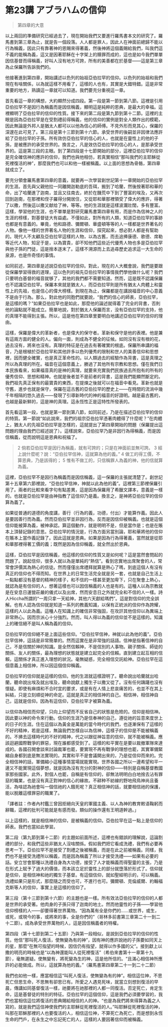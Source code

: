 # 第23講 アブラハムの信仰

> 第四章的大意

以上兩回的準備研究已經過去了，現在開始我們又要進行羅馬書本文的研究了。羅馬書到第三章為止，就是告一個段落。人人都是罪人，因此人在神面前總歸不能以行為稱義，因此只有靠著神的恩賜來得著義，然後神將這個義賜給我們，叫我們這不義的能稱為義，這又是因著耶穌在十字架上的贖罪而成的，這也是如今我們單單因信基督而得稱義，好叫人沒有地方可誇，所有的美善都在於基督——這是第三章為止保羅所告訴我們的。

他接著進到第四章，開始講述以色列的始祖亞伯拉罕的信仰。以色列的始祖和我們現在有啥關係，以為就這樣不用看了，這樣的人也有，其實是大錯特錯。這是非常重要的地方，熟讀這一章就可以知道。我們要充分重視這一章。

首先看這一章的構想，大約顯然分成四段。第一段是第一節到第八節。這裡是引用亞伯拉罕不是因行為稱義而是因信稱義，顯明這是純粹的恩典，是最大的幸福。這裡顯明了亞伯拉罕的信仰的性質。接下來的第二段是第九節到第十二節。這裡的主眼是因為亞伯拉罕是在受割禮前得稱義，他的信仰的實例是對全人類作出的模範，因此無論是外邦人是猶太人都可以以他為信心的師傅。不見外形而見其心，保羅的深邃在此可見了。第三段是第十三節到第十六節。承受世界的後嗣並非因律法應許給了亞伯拉罕的子孫。所有效仿亞伯拉罕的信心的人，也就是在靈性上的他的子孫，是被應許的承受世界的。換言之，凡是效仿亞伯拉罕的信心的人，是那承受世界的。這是第三段的主眼。到了第四段是十七節開始的部分，這裡亞伯拉罕的信仰是完全確信神的應許的信仰，我們也與他相仿，若真實相信“那叫我們的主耶穌從死裡復活的神”，那麼我們也可以和他一樣被稱義。以上面的思想為骨骼，第四章就成立了。

要充分領會羅馬書第四章的意義，就要再一次學習創世記第十一章開始的亞伯拉罕的生涯。首先與父親他拉一同離開迦勒底的吾珥，搬到了哈蘭，然後按著耶和華的命，出了哈蘭進了迦南，並且又往南去，終於在饑荒中下到了豐富的埃及，又再次回到迦南，在那裡和侄子羅得分開居住，又從耶和華那裡領受了偉大的應許，得著了以撒，然後這以撒又献给了神，等等。他的生涯就是這樣波瀾壯闊，多有豐富。這樣，學習他的生涯，也不單單是對研究羅馬書第四章有用，而是作為信神之人的生涯的榜樣，對基督徒大有益處。不僅如此，對所有的人類，知道亞伯拉罕的事跡也都是有意義的。畢竟，他和路德、彌爾頓、華盛頓等等的人一樣都是世界著名的人物。像他一樣的世界著名人物的生涯和信仰，探究起來，想必對人都是有幫助的。現代人不太顧及亞伯拉罕這樣的人物，以為古舊，而去追捧康德、歌德、席勒等近代人物，知足于是，以為寶貴，卻不知他們這些近代優秀人物也多是亞伯拉罕與他子孫的門徒，這是捨本逐末了。這樣不溯源而上去追尋歷史追求這一大生命的泉源，也是件奇怪的事情。

如同前述，第四章是述說亞伯拉罕的信仰。對此，現在的人大概會說，我們是要跟從保羅學習得救的道理，這以色列的祖先亞伯拉罕的事情我們學他做什么呢？我們只要明白基督的福音就够了，其他的我們都不需要知道。然而，這是既不認識保羅也不認識亞伯拉罕。保羅本來就是猶太人，而亞伯拉罕則是所有猶太人肉體上和靈性上的先祖，也是信心的偉大榜樣。到現在為止，保羅都是在講說福音的中心意義不是由于行為。那么，對此他的同胞們就要說，“我們的信心的師表，亞伯拉罕，是這樣的嗎？”如果亞伯拉罕也是如此，那麼他的論述就得着了完全的背書，否則他的論點就不能成立。簡單地說，對於猶太人保羅而言，没有亞伯拉罕的支持，他的真理不能得到主張。所以，這是他在第四章里要明白地講述亞伯拉罕的信仰的理由。

這樣，保羅是偉大的革新者，也是偉大的保守者。革新和保守是他的表裡。他是兼有這兩方面的健全的人。偏向一面，則成為不健全的征候。如同沒有沒有根的花，過去沒有，將來也沒有。真理的特征是在過去有著確實的根底。保羅所串講的福音，乃是根植於亞伯拉罕和其他許多以色列優秀的限制和世人的美善信仰和思想裡，因而健全確實，也是真正革命性的。以人類過去的經驗作為背書，這是真理之所以為真理的所在。福音在這個意義上，勝過了其他所有宗教和思想。僅在我們日本民族看來，如果福音真的是神的真理，就要來充實我們民族過去所抱有的所有的優秀信仰、思想和精神。也就是後者並不是前者的背書，這是我們能顯然斷定的。我們祖先真正保有的最寶貴的東西，在提煉之後就可以在福音中看見。革新也就是守舊，進步也就是保守，保羅在這古舊的亞伯拉罕的歷史上——在時間的流淌中幾千年相隔的悠久過去——發現了引導新時代的神的福音的好證明。越是最古舊的，也越是最新鮮的，這是神的真理。這永恆性正是這特性所發表的。

首先看這第一段，也就是第一節到第八節，如同前述，乃是在描述亞伯拉罕的信仰的特質。第一節說“如此說來，我們的祖宗亞伯拉罕憑著肉體得了什麼呢？”在肉體上，猶太人的先祖亞伯拉罕是怎樣的，這就提出了第四章開始的問題（保羅提出這問題的理由我們已經述說了）。這樣說來，亞伯拉罕乃是非因行為得稱義，而是因信稱義，從而說明這是恩典和祝福了。

> 2 倘若亞伯拉罕是因行為稱義，就有可誇的；只是在神面前並無可誇。
> 3 經上說什麼呢？說：“亞伯拉罕信神，這就算為他的義。”
> 4 做工的得工價，不算恩典，乃是該得的；
> 5 惟有不做工的，只信稱罪人為義的神，他的信就算為義。

這裡，亞伯拉罕不是因行為稱義而是因信稱義，這一保羅的主張就清楚了。創世記第十五章第六節裡說，“亞伯拉罕信神，神就以此為他的義”。這裡第三節裡保羅引用了。兩者的比較來看字句有點差異，這是因為保羅用了希臘文譯本，意義是一樣的。也就是亞伯拉罕是由神指教了這信仰乃是義。換言之，是神將亞伯拉罕的信仰算為義了。

如果從普通的道德的角度講，善行（行為的義，功德，付出）才能算作義。因此人是要因善行而為義。然而亞伯拉罕並非因行為，反而是因信仰被稱義。也就是這個信仰能被算為義，被神承認。算這個動作，就是明明不是，但是當作是；也是在賬本上頂替記錄的意思。亞伯拉罕的情況是，行為方面另當別論，耶和華將他的信仰在賬本上當作義記錄了。因此這就是恩典。如果是因為行為得著義，當然就是從耶和華那裡得著工價的義；既然是因為信仰稱義，就全然出於恩典。

這樣，亞伯拉罕是因信稱義，他這樣的信仰的性質又是如何呢？這是當然會問起的問題了。說起信仰，很多人就以為是單純的“熱信”。看到忠實地出席聚會的人，常常會評價其為熱心的信徒。然而僅僅出席禮拜就算是熱心了嗎，到底這個人有沒有真正的信仰也不得而知。在世界上的日常生活完全就是另一套，也就是自己生活上一點點都沒有基督的精神的樣子，和不信的一樣甚至更加卑下，只在聚會上熱心，就認為是有信仰的人，想著這樣也可以因信稱義的人也是有的。這種人以為宗教就是在安息日運營莊嚴的儀式以及出席，然而安息日之外就完全和不信的人一樣。詩人Hiccha所謂的“一周只拿一天給神，其他六天獻給瑪們”。這是對信仰的完全誤解。也有人認為信仰就是知道一系列的教義知識，以保有正統派的信仰作為誇耀，這樣的人以此為義。這種人在知識上的確信非常強固，在攻訐其他信仰以為異端上非常熱心。因而宗派心十分強烈。然而，叫人得以為義的信仰並不是這樣的。知識上的確信絕不是叫人稱為義的信仰。

亞伯拉罕的信仰絕不是上面這些信仰。“亞伯拉罕信神，神就以此為他的義”。亞伯拉罕信神，這話是非常簡單的。然而這實在是非常強的話語。信神是指著信神的自己，不是信關於神的知識。是全然信賴神，不是信別的人事物。親子關係、師徒的關係、友人的關係，最為理想的狀態就是建立起完全的信賴。直到建立起互相的信賴，這關係才真正進入理想的狀況。毫無疑惑，完全相信交託給神。亞伯拉罕在這個意義上相信神，所以因這個信仰稱義。

亞伯拉罕的信仰就是這樣的信仰。他的生涯就這樣證明了。聽命說出哈蘭就出哈蘭，聽命說出埃及就出埃及，聽命說獻上獨生子以撒又從了。沒有任何躊躇也沒有懷疑。即使有麻煩和不合时宜的要求，或是有在人情上悲哀痛苦的，也並不在其上糾結，只是立刻順從神的命定。這就是真正的相信神的自己。相信神，相信神自己，這就是信仰。因為有這信仰，亞伯拉罕才被算為義。

以信仰為相信而仰望，只向上仰望而不反省自己的狀態是危險的。信仰是相信神。因此要以神的命令來行動。信仰的生涯乃是信奉神的自己，遵從祂的旨意來度世上的日子的生涯。住在這個以為黃金是萬能的當今時代的我們，也逐漸保有了這樣的不好的精神，若是這樣，無論我們怎樣自以為信神，這樣子的信仰是不能被稱義的。不拂去這樣時代的不好的精神，代之以跟從神旨意的信仰，就不能被稱義。應該迴避國際戰爭的罪惡，現在誰都感受到了。這樣的和平實在是要以裁撤軍隊來達成的。各國召開會談來討論裁軍也罷，要實現不再有戰爭的理想也罷，其實軍備緊縮自身都到底是無法實現的。其實和平不是會議開出來的，乃是從信仰而來的。完全相信神的話，軍備縮小這種事情當場就能實現。世界各國之所以一邊希望和平一邊又不能實現這個夢想，就是因為沒有充分的對神的信仰——特別是自稱基督教國家那些國家。此外，對個人也罷，自稱是有信仰的，卻無法明明白白地捨去沾有罪惡的職業，也是沒有真正對神的信心的緣故。不耕种不紡線的野地飛鳥神尚且養活，為啥認為祂會叫一個信祂的人餓死呢？真正相信神的話，就要相信祂的保護，能以脫離這樣罪惡的職業了。

「譯者註：作者內村鑑三曾因拒絕向天皇的軍國主義、以人為神的教育敕语鞠躬而辭職，這裡的批判可能就是有感而發。類似的操作還有王明道幹過。」

以上這樣的，就是相信神的信仰，是被稱義的信仰。亞伯拉罕在這一點上是信仰的師表。我們也當如此學習。

第二段（第九節到第十二節）的主題如前面所述，這裡也有錯誤的理解說，這論割禮的部分，和我們這些非猶太人沒啥關係。假如我們把它看成洗禮，我們有必要再思考一下。亞伯拉罕不是接受了割禮之後被稱義，而是在此之前被稱義。同樣，我們也不是接受洗禮所以稱義，而是因為稱義了所以才接受洗禮——如果有必要的話。安立甘會那種以洗禮自身為大功德，接受了人才能稱義而得聖靈的主張，乃是在形式上賦予了過大的價值，而本該立足於靈性上的部分就墮落於形式了。信仰就是信仰，是相信神和祂的獨生子基督。有這個信仰，就如聖經明示的，可以稱義。洗禮如果只是形式，那麼隨之而受也可，不進行也可。彌爾頓、克倫威爾、約翰福克斯等人的信仰，事實上是這樣的信仰了。

第三段（第十三節到第十六節）的主題也是一樣。所有效法亞伯拉罕的信仰的人都是世界的承受著。他肉身的子孫只得了迦南的地土。然而他靈性的子孫——學習他信仰榜樣的人——卻要得著世界萬物。“因為萬有全是你們的……或世界，或生，或死，或現今的事，或將來的事，全是你們的”（哥林多前書第三章第二十一到二十二節）。成為承受世界萬物的人，這是因信稱義者的特權。

第四段（第十七節到第二十五節）乃與第一段相似，是說到亞伯拉罕的信仰的性質。他信“那叫死人復活，使無變為有的神”，因有神的應許說祂的子孫要如同天上的星，那麼“在無可指望的時候，因信仍有指望，就得以作多國的父”。接到獻上以撒的明亮的時候也是“以為神還能叫人從死裡復活”（希伯來書第十一章第十九節），毫無遲疑。使無變有，將死變為生的神，這是他所信的。“且滿心相信神所應許的必能做成。所以，這就算為他的義。”（羅馬書第四章第二十一到二十二節）

我們也如他一樣，應當相信這“叫死人復活，使無變為有的神”。相信這位神，不思死亡但思生命，不思無有卻思已有。所愛之人遇見死味，就當立刻想到復活的早晨，傳講如同基督復活一樣，祂要將在祂那裡的人都一同復活。否定死亡，肯定生命，這是基督徒的特別的特征。亞伯拉罕的這個信仰，這是我們必須要學習的，我們也當相信這位將復活的恩典賜給相信的人的神。“也是為我們將來得算為義之人寫的，就是我們這信神使我們的主耶穌從死裡復活的人。”叫耶穌從死裡復活的神，叫那在耶穌那裡的人也要復活的人，相信這位神，不算死亡為死亡，而是想到永恆生命的門戶，在永生之中忘記死亡的人，這樣的人要因著信仰而被稱義。